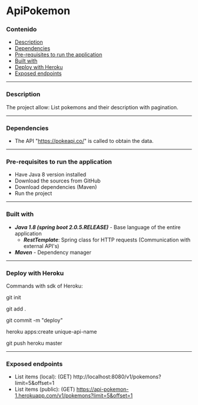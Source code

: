 ﻿# ApiPokemon

### Contenido
- [Description](#description) 
- [Dependencies](#dependencies) 
- [Pre-requisites to run the application](#prerequisitestoruntheapplication) 
- [Built with](#builtwith) 
- [Deploy with Heroku](#deployheroku) 
- [Exposed endpoints](#exposedendpoints) 

----------
<div id='description'/>

### Description
The project allow:
List pokemons and their description with pagination.

----------
<div id='dependencies'/>

### Dependencies
- The API "https://pokeapi.co/" is called to obtain the data.

----------
<div id='prerequisitestoruntheapplication'/>

### Pre-requisites to run the application
- Have Java 8 version installed
- Download the sources from GitHub
- Download dependencies (Maven)
- Run the project

----------
<div id='builtwith'/>

### Built with
* ***Java 1.8 (spring boot 2.0.5.RELEASE)*** - Base language of the entire application
	* ***RestTemplate***: Spring class for HTTP requests (Communication with external API's)
* ***Maven*** - Dependency manager

----------
<div id='deployheroku'/>

### Deploy with Heroku
Commands with sdk of Heroku:

git init

git add .

git commit -m "deploy"

heroku apps:create unique-api-name

git push heroku master

----------
<div id='exposedendpoints'/>

### Exposed endpoints

- List items (local): (GET) http://localhost:8080/v1/pokemons?limit=5&offset=1
- List items (public): (GET) https://api-pokemon-1.herokuapp.com/v1/pokemons?limit=5&offset=1


